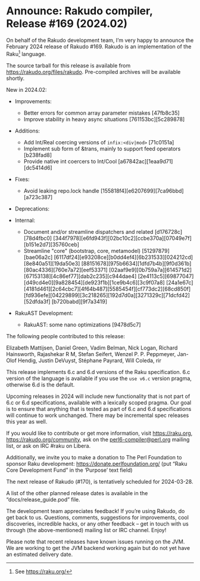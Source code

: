 # Announce: Rakudo compiler, Release #169 (2024.02)

On behalf of the Rakudo development team, I’m very happy to announce the
February 2024 release of Rakudo #169. Rakudo is an implementation of
the Raku[^1] language.

The source tarball for this release is available from
<https://rakudo.org/files/rakudo>.
Pre-compiled archives will be available shortly.

New in 2024.02:

+ Improvements:
    + Better errors for common array parameter mistakes [47fb8c35]
    + Improve stability in heavy async situations [761153bc][5c289878]

+ Additions:
    + Add Int/Real coercing versions of `infix:<div|mod>` [71c0151a]
    + Implement sub form of &trans, mainly to support feed operators [b238fad8]
    + Provide native int coercers to Int/Cool [a67842ac][1eaa9d71][dc5414d6]

+ Fixes:
    + Avoid leaking repo.lock handle [155818f4][e6207699][7ca96bbd][a723c387]

+ Deprecations:

+ Internal:
    * Document and/or streamline dispatchers and related [d176728c][78d4fbc0]
      [344f7978][e6fd943f][02bc10c2][ccbe370a][07049e7f][b151e2d7][35760ceb]
    * Streamline "core" (bootstrap, core, metamodel) [51297879][bae06a2c]
      [6117df24][e93208ce][b0dd4ef4][6b231533][024212cd][8e840a51][19da50e3]
      [88151678][975b6634][1dfd7b4b][9f0d361b][80ac4336][760e7a72][eef53371]
      [02aaf9e9][0b759a7a][614571d2][67153138][4c86ef77][dab2c235][c944dae4]
      [2e4113c5][69877047][d49cd4e0][9a828454][de923f1b][1ce9b4c6][3c9f07a8]
      [24a1e67c][4181d461][2c64cbc7][4f64b487][5585454f][cf773dc2][68cd850f]
      [fd936efe][04229899][3c218265][192d7d0a][3271329c][71dcfd42][52dfda3f]
      [b720babd][9f7a3419]

+ RakuAST Development:
    + RakuAST: some nano optimizations [9478d5c7]

The following people contributed to this release:

Elizabeth Mattijsen, Daniel Green, Vadim Belman, Nick Logan,
Richard Hainsworth, Rajashekar R M, Stefan Seifert, Wenzel P. P. Peppmeyer,
Jan-Olof Hendig, Justin DeVuyst, Stéphane Payrard, Will Coleda, rir

This release implements 6.c and 6.d versions of the Raku specification.
6.c version of the language is available if you use the `use v6.c`
version pragma, otherwise 6.d is the default.

Upcoming releases in 2024 will include new functionality that is not
part of 6.c or 6.d specifications, available with a lexically scoped
pragma. Our goal is to ensure that anything that is tested as part of
6.c and 6.d specifications will continue to work unchanged. There may
be incremental spec releases this year as well.

If you would like to contribute or get more information, visit
<https://raku.org>, <https://rakudo.org/community>, ask on the
<perl6-compiler@perl.org> mailing list, or ask on IRC #raku on Libera.

Additionally, we invite you to make a donation to The Perl Foundation
to sponsor Raku development: <https://donate.perlfoundation.org/>
(put “Raku Core Development Fund” in the ‘Purpose’ text field)

The next release of Rakudo (#170), is tentatively scheduled for 2024-03-28.

A list of the other planned release dates is available in the
“docs/release_guide.pod” file.

The development team appreciates feedback! If you’re using Rakudo, do
get back to us. Questions, comments, suggestions for improvements, cool
discoveries, incredible hacks, or any other feedback – get in touch with
us through (the above-mentioned) mailing list or IRC channel. Enjoy!

Please note that recent releases have known issues running on the JVM.
We are working to get the JVM backend working again but do not yet have
an estimated delivery date.

[^1]: See <https://raku.org/>
